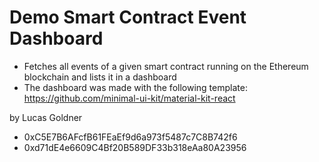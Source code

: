 # Demo Smart Contract Event Dashboard

- Fetches all events of a given smart contract running on the Ethereum blockchain and lists it in a dashboard
- The dashboard was made with the following template: https://github.com/minimal-ui-kit/material-kit-react

by Lucas Goldner


- 0xC5E7B6AFcfB61FEaEf9d6a973f5487c7C8B742f6
- 0xd71dE4e6609C4Bf20B589DF33b318eAa80A23956